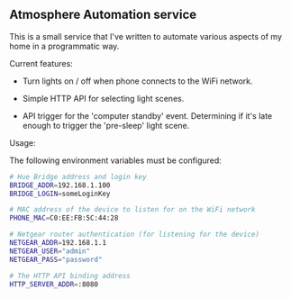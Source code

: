 ## Atmosphere Automation service

This is a small service that I've written to automate various aspects of my
home in a programmatic way.

Current features:

 * Turn lights on / off when phone connects to the WiFi network.

 * Simple HTTP API for selecting light scenes.

 * API trigger for the 'computer standby' event. Determining if it's late
   enough to trigger the 'pre-sleep' light scene.

Usage:

The following environment variables must be configured:


```sh
# Hue Bridge address and login key
BRIDGE_ADDR=192.168.1.100
BRIDGE_LOGIN=someLoginKey

# MAC address of the device to listen for on the WiFi network
PHONE_MAC=C0:EE:FB:5C:44:28

# Netgear router authentication (for listening for the device)
NETGEAR_ADDR=192.168.1.1
NETGEAR_USER="admin"
NETGEAR_PASS="password"

# The HTTP API binding address
HTTP_SERVER_ADDR=:8080
```
